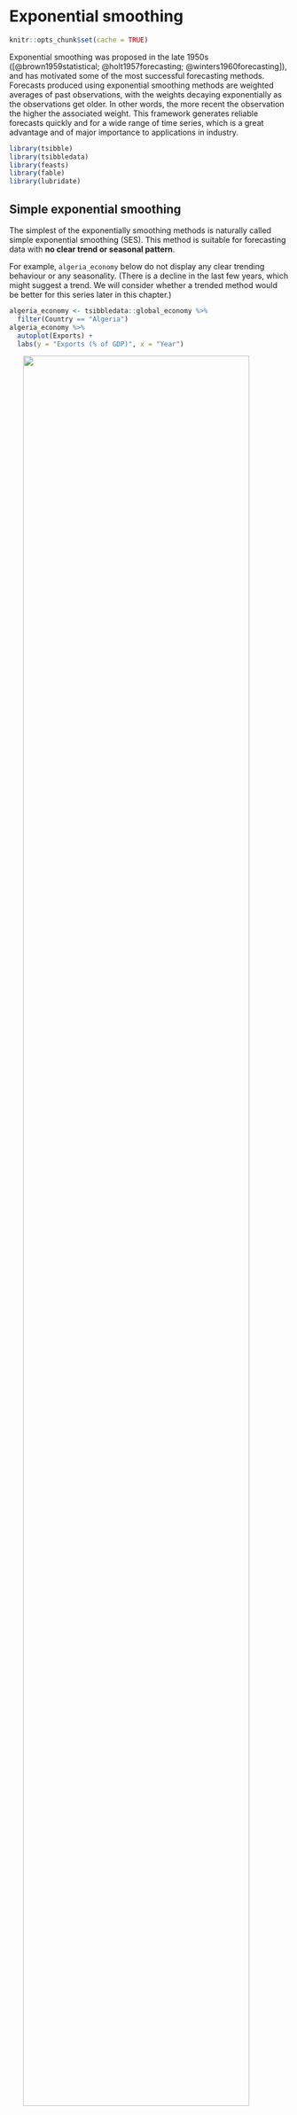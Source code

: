 

# Exponential smoothing 


```r
knitr::opts_chunk$set(cache = TRUE)
```


Exponential smoothing was proposed in the late 1950s ([@brown1959statistical; @holt1957forecasting; @winters1960forecasting]), and has motivated some of the most successful forecasting methods. Forecasts produced using exponential smoothing methods are weighted averages of past observations, with the weights decaying exponentially as the observations get older. In other words, the more recent the observation the higher the associated weight. This framework generates reliable forecasts quickly and for a wide range of time series, which is a great advantage and of major importance to applications in industry.


```r
library(tsibble)
library(tsibbledata)
library(feasts)
library(fable)
library(lubridate)
```


## Simple exponential smoothing  

The simplest of the exponentially smoothing methods is naturally called simple exponential smoothing (SES). This method is suitable for forecasting data with **no clear trend or seasonal pattern**.

For example, `algeria_economy` below do not display any clear trending behaviour or any seasonality. (There is a decline in the last few years, which might suggest a trend. We will consider whether a trended method would be better for this series later in this chapter.) 


```r
algeria_economy <- tsibbledata::global_economy %>%
  filter(Country == "Algeria")
algeria_economy %>%
  autoplot(Exports) +
  labs(y = "Exports (% of GDP)", x = "Year")
```

<img src="ch8_files/figure-html/unnamed-chunk-3-1.png" width="90%" style="display: block; margin: auto;" />

While the naïve method and average method can be considered as two extremes: all weight given to the last observation and equal weight given to all of the observations, we often want something in between. This is the idea behind the exponential smoothing method. Forecasts are calculated using weighted averages, where the weights decrease exponentially as observations come from further in the past — the smallest weights are associated with the oldest observations:

\begin{equation}
(\#eq:simple-smoothing)
\hat{y}_{T+1|T} = \alpha y_T + \alpha(1 - \alpha)y_{T-1} + \alpha(1-\alpha)^2y_{T-2} + \cdots
\end{equation}

where $0 < \alpha < 1$ is called a **smoothing parameter**, controlly the rate at which the weights decrease.  
A larger $\alpha$ means more weight is given to recent observations (large weight first and decrease quickly), and a smaller $\alpha$ means more weight is given to observations from the more distant past (small weight first but decrease slowly).  

We present two equivalent forms of simple exponential smoothing, each of which leads to the forecast Equation \@ref(eq:simple-smoothing)



### Weighted average form  

$$
\begin{aligned}
\hat{y}_{T+1|T} &= \alpha y_T + (1 - \alpha) \hat{y}_{T|T-1} \\ 
\hat{y}_{T|T-1} &= \alpha y_{T-1} + (1 - \alpha) \hat{y}_{T-1|T-2} \\
\vdots \\
\hat{y}_{4|3}  &= \alpha y_3 + (1 - \alpha) \hat{y}_{3|2} \\ 
\hat{y}_{3|2}  &= \alpha y_2 + (1 - \alpha) \hat{y}_{2|1} \\ 
\hat{y}_{2|1} &= \alpha y_1 + (1-\alpha) l_0 
\end{aligned}
$$
Note we denote $\hat{y}_1$ with $\ell_0$, which we will have to estimate.    

Substituting upwards, we get : 

$$
\begin{aligned}
\hat{y}_{2|1} &= \alpha y_1 + (1-\alpha) \ell_0 \\
\hat{y}_{3|2}  &= \alpha y_2 + (1 - \alpha) (\alpha y_1 + (1-\alpha) \ell_0) = \alpha y_2 + \alpha(1 - \alpha)y_1 + (1 - \alpha)^2 \ell_0 \\ 
\hat{y}_{4|3} &= \alpha{y}_3 + (1 - \alpha)(\alpha y_2 + \alpha(1 - \alpha)y_1 + (1 - \alpha)^2 \ell_0) = \alpha{y}_3 + \alpha(1- \alpha)y_2 + \alpha(1 - \alpha)^2y_1 + (1 -\alpha)^3\ell_0 \\
\vdots \\
\hat{y}_{T + 1|T} &= \sum_{j = 0}^{T-1}{\alpha(1 - \alpha)^jy_{T -j}} + (1 - \alpha)^T \ell_0
\end{aligned}
$$

When $T$ is large, $(1 - \alpha)^T \ell_0$ can be ignored. So the least average form approximate the same forecast Equation \@ref(eq:simple-smoothing).

### Component form  
An alternative representation is the component form. For simple exponential smoothing, the only component included is the level, $\ell$ ^[$\ell$ is just styled $l$, `\ell` in latex]. Component form representations of exponential smoothing methods comprise a forecast equation and a smoothing equation for each of the components included in the method. For $h = 1, 2, \dots$ (any step of forecast), we have 

$$
\begin{aligned}
\text{Forecast equation}  \;\;\;\; \hat{y}_{t+h|t} &= \ell_t \\
\text{Smoothing equation}  \;\;\;\;\;\;\;\; \ell_t &= \alpha y_t + (1 - \alpha) \ell_{t-1} 
\end{aligned}
$$

where $\ell_t$ is the level (or the smoothed value) of the series at time $t$. Setting $h=1$ gives the fitted values, while setting $t=T$ gives the true forecasts beyond the training data. 

The forecast equation shows that the forecast value at time $t+1$ is the level at time t, which is essentialy an weighted average of $y_t, y_{t-1}, \dots, y_1$. 

For now the component form seems nothing but a change of notations, yet it will be in the foreground once we start to add more components and build a formal statistical model.    



### Flat forecast 

Simple exponential smoothing has a “flat” forecast function (recall the component form, change $h$ does not affect the equation:   

$$
\hat{y}_{T + h | T} = \hat{y}_{T + 1 | T} = \hat{y}_{T + 2 | T} = \dots = \ell_t \;\;\;\;\; h = 1, 2, \dots
$$

### Estimation

The application of every exponential smoothing method requires the smoothing parameters and the initial values to be chosen. In particular, for simple exponential smoothing, we need to select the values of $\alpha$ and $\ell_0$. All forecasts can be computed from the data once we know those values. For the methods that follow there is usually more than one smoothing parameter and more than one initial component to be chosen.  

In some cases, the smoothing parameters may be chosen in a subjective manner — the forecaster specifies the value of the smoothing parameters based on previous experience. However, a more reliable and objective way to obtain values for the unknown parameters is to estimate them from the observed data. We find the values of the unknown parameters and the initial values that minimise 

$$
\text{SSE} = \sum_{t = 1}^T{y_t - \hat{y}_{t |t-1 }} = \sum_{t = 1}^T{e_t^2}
$$
An alternative to estimating the parameters by minimising the sum of squared errors is the maximum likelihood estimation. This method requires the probability distribution on the part of the response variable $y$, which follows a normal distribution assuming normally distributed errors. This is also discussed in Section \@ref(estimation-and-model-selection).  


### Example: Algerian exports  

In this example, simple exponential smoothing is applied to forecast exports of goods and services from Algeria.  


```r
# estimate parameters 
# default estimation: opt_crit = "lik"
algeria_fit <- algeria_economy %>% 
  model(ETS(Exports ~ error("A") + trend("N") + season("N"), opt_crit = "mse"))

algeria_fit %>% tidy()
#> # A tibble: 2 x 4
#>   Country .model                                                  term  estimate
#>   <fct>   <chr>                                                   <chr>    <dbl>
#> 1 Algeria "ETS(Exports ~ error(\"A\") + trend(\"N\") + season(\"~ alpha    0.840
#> 2 Algeria "ETS(Exports ~ error(\"A\") + trend(\"N\") + season(\"~ l       39.5
```



```r
algeria_fit %>% 
  forecast(h = "5 years") %>% 
  autoplot(algeria_economy, level = 95) + 
  geom_line(aes(y = .fitted, color = "Fitted"), data = augment(algeria_fit)) +
  scale_color_discrete(name = "")
```

<img src="ch8_files/figure-html/unnamed-chunk-5-1.png" width="90%" style="display: block; margin: auto;" />


```r
algeria_fit <- algeria_economy %>% 
  model(ETS(Exports ~ error("A") + trend("N") + season("N"), opt_crit = "mse"))

algeria_fit %>% report()
#> Series: Exports 
#> Model: ETS(A,N,N) 
#>   Smoothing parameters:
#>     alpha = 0.84 
#> 
#>   Initial states:
#>     l
#>  39.5
#> 
#>   sigma^2:  35.6
#> 
#>  AIC AICc  BIC 
#>  447  447  453
```


This gives parameter estimates $\alpha = 0.84$ and $\ell_0 = 39.5$, obtained by minimising SSE over periods $t = 1, 2, \dots, 58$, subject to the restriction that $0 \le \alpha \le 1$.

The large value of $\alpha$ in this example is reflected in the large adjustment that takes place in the estimated level $\ell_t$ at each time. A smaller value of α would lead to smaller changes over time, and so the series of fitted values would be smoother.    

<img src="images/algeria_economy.png" width="90%" style="display: block; margin: auto;" />



```r
algeria_fit %>% 
  forecast(h = "5 years") %>% 
  autoplot(algeria_economy, level = 95) + 
  geom_line(aes(y = .fitted, color = "Fitted"), data = augment(algeria_fit)) + 
  scale_color_discrete(name = "")
```

<img src="ch8_files/figure-html/unnamed-chunk-8-1.png" width="90%" style="display: block; margin: auto;" />




## Methods with trend and seasonality   

### Holt’s linear trend method

Holt [-@holt1957forecasting] extended simple exponential smoothing to allow the forecasting of data with a trend. This method involves a forecast equation and two smoothing equations (one for the level and one for the trend): 

$$
\begin{aligned}
\text{Forecast equation}  \;\;\; \hat{y}_{t+h|t} &= \ell_t + hb_t \\
\text{Level equation}  \;\;\;\;\;\;\;\; \ell_t &= \alpha y_t + (1 - \alpha) (\ell_{t-1} + b_{t-1}) \\
\text{Trend equation} \;\;\;\;\;\;\;  b_t &= \beta^*(\ell_t - \ell_{t - 1}) + (1 - \beta^*)b_{t-1}
\end{aligned}
$$

$b_t$ denotes the estimated **slope** of the series at time $t$, and $\beta^*$ is a smoothing parameter for the trend $0\le \beta^* \le 1$. For $b_t$ is an essentially weighted average of slope at $t=1, t = 2, \cdots, t = t - 1$. The following equation shows thta $\beta_0^*(\ell_t - \ell_{t - 1})$ is  weight $\beta_0^*$ attatched to the estimated slope at time $t$

$$
\begin{split}
\ell_t - \ell_{t - 1} &= [(\hat{y}_{t+1|t} - b_t) - (\hat{y}_{t|t-1} - b_{t-1})] \\
                      &= \hat{y}_{t+1|t} - \hat{y}_{t|t-1} - (b_t - b_{t-1}) \\ 
                      &= \frac{(\hat{y}_{t+1|t} - \hat{y}_{t|t-1})}{1} + \frac{(b_t - b_{t-1})}{1}
\end{split}
$$

In Holt's linear trend, the level equation here shows that $\ell_t$ is a weighted average of observation $y_t$ and the one-step-ahead training forecast for time $t$, here given by the level $\ell_t$ at time plus a rise after one observation unit $b_t \times 1$. The trend equation shows that $b_t$ is a weighted average of the estimated trend at time $t$ based on $\ell_t - \ell_{t-1}$ and $b_{t−1}$, the previous estimate of the trend. 

With the introduction of the trend component, now there are 4 parameters that have to be estimated. Two smoothing parameters $\alpha$, $\beta^*$ and two initials $\ell_0$, $b_0$

The forecast function is no longer flat but trending. The $h$
-step-ahead forecast is equal to the last estimated level plus $h$ times the last estimated trend value. Hence the forecasts are a linear function of $h$.

### Example: Australian population


```r
aus_economy <- global_economy %>%
  filter(Code == "AUS") %>%
  mutate(Pop = Population / 1e6)

pop_fit <- aus_economy %>% 
  model(ETS(Pop ~ error("A") + trend("A") + season("N"), opt_crit = "mse"))

pop_fit %>% report()
#> Series: Pop 
#> Model: ETS(A,A,N) 
#>   Smoothing parameters:
#>     alpha = 1 
#>     beta  = 0.327 
#> 
#>   Initial states:
#>     l     b
#>  10.1 0.223
#> 
#>   sigma^2:  0.0041
#> 
#>   AIC  AICc   BIC 
#> -77.0 -75.8 -66.7
```


The estimated smoothing coefficient for the level is $\alpha = 1$. The very high value shows that the level changes rapidly in order to capture the highly trended series. The estimated smoothing coefficient for the slope is $\beta^*= \alpha \beta= 1 \times0.33 = 0.33$ (See ETS(A, A, N) in Section \@ref(innovations-state-space-models-for-exponential-smoothing)).  


```r
pop_fit %>% 
  forecast(h = "5 years") %>% 
  autoplot(aus_economy) + 
  geom_line(aes(y = .fitted, color = ".fitted"), data = augment(pop_fit)) + 
  scale_color_discrete(name = "")
```

<img src="ch8_files/figure-html/unnamed-chunk-10-1.png" width="90%" style="display: block; margin: auto;" />

### Damped trend methods

The forecasts generated by Holt’s linear method display a constant trend (increasing or decreasing) indefinitely into the future. Empirical evidence indicates that these methods tend to over-forecast, especially for longer forecast horizons. Motivated by this observation, Gardner & McKenzie {-gardner1985forecasting} introduced a parameter that “dampens” the trend to a flat line some time in the future. Methods that include a damped trend have proven to be very successful, and are arguably the most popular individual methods when forecasts are required automatically for many series.

In conjunction with the smoothing parameters $\alpha$ and $\beta^*$ (with values between 0 and 1 as in Holt’s method), this method also includes a damping parameter $0 \lt \phi < 1$: 

$$
\begin{aligned}
\text{Forecast equation}  \;\;\; \hat{y}_{t+h|t} &= \ell_t + (\phi + \phi^2 + \cdots + \phi^h)b_t \\
\text{Level equation}  \;\;\;\;\;\;\;\; \ell_t &= \alpha y_t + (1 - \alpha) (\ell_{t-1} + \phi b_{t-1})\\
\text{Trend equation} \;\;\;\;\;\;\;  b_t &= \beta^*(\ell_t - \ell_{t - 1}) + (1 - \beta^*)b_{t-1}
\end{aligned}
$$

if $\phi = 1$, the method is identical to Holt's linear method. For values between 0 and 1, $\phi$ dampens the trend so that it approaches a constant some time in the future. To be precise, short-run forecasts are trended while long-run forecasts are constant.  

### Example: Australian Population (continued)  


```r
aus_economy %>%
  model(
    `Holt's method` = ETS(Pop ~ error("A") + trend("A") + season("N")),
    `Damped Holt's method` = ETS(Pop ~ error("A") + trend("Ad", phi = 0.9) + season("N"))
  ) %>%
  forecast(h = 15) %>%
  autoplot(aus_economy, level = NULL) +
  labs(title = "Forecasts from Holt's method",
       x = "Year", y = "Population of Australia (millions)") + 
  guides(colour = guide_legend(title = "Forecast"))
```

<img src="ch8_files/figure-html/unnamed-chunk-11-1.png" width="90%" style="display: block; margin: auto;" />

We have set the damping parameter to a relatively low number ($\phi = 0.90$) to exaggerate the effect of damping for comparison. Usually, we would estimate $\phi$ (simply `trend("Ad")`) along with the other parameters. We have also used a rather large forecast horizon ($h = 15$) to highlight the difference between a damped trend and a linear trend.  

### Example: Internet usage

In this example, we compare the forecasting performance of the three exponential smoothing methods that we have considered so far in forecasting the number of users connected to the internet via a server.   


```r
www_usage <- as_tsibble(WWWusage)
www_usage %>% autoplot(value) +
  xlab("Minute") + ylab("Number of users")
```

<img src="ch8_files/figure-html/unnamed-chunk-12-1.png" width="90%" style="display: block; margin: auto;" />


We will use time series cross-validation to compare the one-step forecast accuracy of the three methods. 


```r
www_usage %>%
  stretch_tsibble(.init = 10, .step = 1) %>%
  model(
    SES = ETS(value ~ error("A") + trend("N") + season("N")),
    Holt = ETS(value ~ error("A") + trend("A") + season("N")),
    Damped = ETS(value ~ error("A") + trend("Ad") + season("N"))
  ) %>%
  forecast(h = 1) %>%
  accuracy(www_usage)
#> # A tibble: 3 x 9
#>   .model .type     ME  RMSE   MAE   MPE  MAPE  MASE  ACF1
#>   <chr>  <chr>  <dbl> <dbl> <dbl> <dbl> <dbl> <dbl> <dbl>
#> 1 Damped Test  0.288   3.69  3.00 0.347  2.26 0.663 0.336
#> 2 Holt   Test  0.0610  3.87  3.17 0.244  2.38 0.701 0.296
#> 3 SES    Test  1.46    6.05  4.81 0.904  3.55 1.06  0.803
```



Damped Holt’s method is best whether you compare MAE or RMSE values. So we will proceed with using the damped Holt’s method and apply it to the whole data set to get forecasts for future years.  



```r
usage_fit <- www_usage %>% 
  model(ETS(value ~ error("A") + trend("Ad") + season("N")))

usage_fit %>% tidy()
#> # A tibble: 5 x 3
#>   .model                                                      term  estimate
#>   <chr>                                                       <chr>    <dbl>
#> 1 "ETS(value ~ error(\"A\") + trend(\"Ad\") + season(\"N\"))" alpha   1.00  
#> 2 "ETS(value ~ error(\"A\") + trend(\"Ad\") + season(\"N\"))" beta    0.997 
#> 3 "ETS(value ~ error(\"A\") + trend(\"Ad\") + season(\"N\"))" phi     0.815 
#> 4 "ETS(value ~ error(\"A\") + trend(\"Ad\") + season(\"N\"))" l      90.4   
#> 5 "ETS(value ~ error(\"A\") + trend(\"Ad\") + season(\"N\"))" b      -0.0173
usage_fit %>% report()
#> Series: value 
#> Model: ETS(A,Ad,N) 
#>   Smoothing parameters:
#>     alpha = 1 
#>     beta  = 0.997 
#>     phi   = 0.815 
#> 
#>   Initial states:
#>     l       b
#>  90.4 -0.0173
#> 
#>   sigma^2:  12.2
#> 
#>  AIC AICc  BIC 
#>  718  719  733
```

The smoothing parameter for the slope is estimated to be almost one, indicating that the trend changes to mostly reflect the slope between the last two minutes of internet usage. The decline in the last few years is captured by large $\beta^*$, so that $b_{T+1}, b_{T+2}, \dots, b_{T+10}$ is all negative. $\alpha$ is very close to one, showing that the level reacts strongly to each new observation.

```r
usage_fit %>%
  forecast(h = 10) %>%
  autoplot(www_usage)
```

<img src="ch8_files/figure-html/unnamed-chunk-15-1.png" width="90%" style="display: block; margin: auto;" />


### Holt-Winters’ additive method    

Holt [-@holt1957forecasting]and Winters [-@winters1960forecasting] extended Holt’s method to capture seasonality. The Holt-Winters seasonal method comprises the forecast equation and three smoothing equations — one for the level $\ell_t$, one for the trend $b_t$, and one for the seasonal component $s_t$, with corresponding smoothing parameters $\alpha$, $\beta^*$ and $\gamma$. We use $m$ to denote the frequency of the seasonality, i.e., the number of seasons in a year. For example, for quarterly data $m = 4$, and for monthly data $m = 12$.  

There are two variations to this method that differ in the nature of the seasonal component. The additive method is preferred when the seasonal variations are roughly constant through the series, while the multiplicative method is preferred when the seasonal variations are changing proportional to the level of the series.


$$
\begin{aligned}
\hat{y}_{t + h | t} &= \ell_t + hb_t + s_{t + h -m(k + 1)} \\
\ell_t &= \alpha(y_t - s_{t - m}) + (1 - \alpha)(\ell_{t - 1} + b_{t - 1}) \\ 
b_t &= \beta^*(\ell_t - \ell_{t - 1}) + (1 - \beta^*)b_{t-1} \\
s_t &= \gamma(y_t - \ell_{t-1} - b_{t - 1}) + (1 - \gamma)s_{t-m} \\
\end{aligned}
$$
where $k$ is the integer part of $(h − 1) / m$, which ensures that the estimates of the seasonal indices used for forecasting come from the final year of the sample. The level equation shows a weighted average between the seasonally adjusted observation ($y_t−s_{t−m}$) and the non-seasonal forecast ($\ell_{t−1}+b_{t−1}$) for time t. The trend equation is identical to Holt’s linear method.


The seasonal equation shows a weighted average between the current seasonal index, ($y_t - \ell_{t-1} - b_{t - 1}$), and the seasonal index of the same season last year (i.e., $m$ time periods ago). This means we have $m$ more inital values to estimate $s_1, s_2, \dots, s_m$ in terms of the seasonal component. 


The equation for the seasonal component can be also expressed as 

$$
s_t = \gamma^*(y_t - \ell_t) + (1 - \gamma^*)s_{t-m}
$$

This is the case when we substitute the level equation for $\ell_t$: 

$$
\begin{split}
s_t &= \gamma^*(y_t - \ell_t) + (1 - \gamma^*)s_{t-m} \\
    &= \gamma^*[y_t - \alpha(y_t - s_{t - m}) - (1 - \alpha)(\ell_{t - 1} + b_{t - 1})] + (1 - \gamma^*)s_{t-m} \\
    &= \gamma^*y_t - \gamma^*y_t\alpha + \gamma^* \alpha s_{t - m} - \gamma^*(1 - \alpha)(\ell_{t - 1} + b_{t - 1}) + (1 - \gamma^*)s_{t-m} \\
    &=  \gamma^*(1 - \alpha)y_t - \gamma^*(1 - \alpha)(\ell_{t - 1} + b_{t - 1}) + \gamma^* \alpha s_{t - m} + [1 + y^*(\alpha - 1)]s_{t-m} \\
    &=  \gamma^*(1 - \alpha)(y_t - \ell_{t-1} - b_{t-1}) + [1 - y^*(1 - \alpha)]s_{t-m}
\end{split}
$$

which is identical to the smoothing equation for the seasonal component we specify here, with $\gamma  = \gamma^*(1 - \alpha)$. The usual parameter restriction is $0 \le \gamma^* \le 1$, which translates to $0 \le \gamma \le 1− \alpha$.  

### Holt-Winters’ multiplicative method  

The component form for the multiplicative method is: 

$$
\begin{aligned}
\hat{y}_{t + h | t} &= (\ell_t + hb_t)s_{t + h -m(k + 1)} \\
\ell_t &= \alpha(y_t / s_{t - m}) + (1 - \alpha)(\ell_{t - 1} + b_{t - 1}) \\ 
b_t &= \beta^*(\ell_t - \ell_{t - 1}) + (1 - \beta^*)b_{t-1} \\
s_t &= \gamma[y_t / (\ell_{t-1} + b_{t - 1})] + (1 - \gamma)s_{t-m} \\
\end{aligned}
$$

### Example: Domestic overnight trips in Australia

Here we use cross validation to compare the forecast of additive seasonality with that of multiplicative seasonality. 


```r
aus_holidays <- tourism %>%
  filter(Purpose == "Holiday") %>%
  summarize(Trips = sum(Trips))

holidays_fit <- aus_holidays %>% 
  model(
    additive = ETS(Trips ~ error("A") + trend("A") + season("A")),
    multiplicative = ETS(Trips ~ error("A") + trend("A") + season("M"))
  ) 

holidays_fit %>% glance()
#> # A tibble: 2 x 9
#>   .model          sigma2 log_ik   AIC  AICc   BIC     MSE    AMSE   MAE
#>   <chr>            <dbl>  <dbl> <dbl> <dbl> <dbl>   <dbl>   <dbl> <dbl>
#> 1 additive       189416.  -657. 1332. 1335. 1354. 170475. 180856.  315.
#> 2 multiplicative 187599.  -657. 1331. 1334. 1353. 168839. 179731.  307.
  
holidays_fit %>% 
  forecast(h = "3 years") %>% 
  autoplot(aus_holidays, level = NULL)
```

<img src="ch8_files/figure-html/unnamed-chunk-16-1.png" width="90%" style="display: block; margin: auto;" />

Because both methods have exactly the same number of parameters to estimate, we can compare the training RMSE from both models. In this case, the method with multiplicative seasonality fits the data best. This was to be expected, as the time plot shows that the **seasonal variation in the data increases as the level of the series increases**. This is also reflected in the two sets of forecasts; the forecasts generated by the method with the multiplicative seasonality display larger and increasing seasonal variation as the level of the forecasts increases compared to the forecasts generated by the method with additive seasonality.  



### Holt-Winters’ damped method  

Damping is possible with both additive and multiplicative Holt-Winters’ methods. A method that often provides accurate and robust forecasts for seasonal data is the Holt-Winters method with a damped trend and multiplicative seasonality:  

$$
\begin{aligned}
\hat{y}_{t + h | t} &= [\ell_t + (\phi + \phi^2  + \dots + \phi^h)b_t]s_{t + h -m(k + 1)} \\
\ell_t &= \alpha(y_t / s_{t - m}) + (1 - \alpha)(\ell_{t - 1} + \phi b_{t - 1}) \\ 
b_t &= \beta^*(\ell_t - \ell_{t - 1}) + (1 - \beta^*)\phi b_{t-1} \\
s_t &= \gamma[y_t / (\ell_{t-1} + \phi b_{t - 1})] + (1 - \gamma)s_{t-m} \\
\end{aligned}
$$

### Example: Holt-Winters method with daily data  

The Holt-Winters method can also be used for daily type of data, where the seasonal period is $m = 7$. Here we forecast pedestrian traffic at a busy Melbourne train station in July 2016.


```r
pedestrian_per_day <- pedestrian %>%
  filter(Sensor == "Southern Cross Station", yearmonth(Date) == yearmonth("2016 July")) %>%
  index_by(Date) %>%
  summarise(Count = sum(Count))

pedestrian_fit <- pedestrian_per_day %>% 
  model(ETS(Count ~ error("A") + trend("Ad") + season("M")))

pedestrian_fit %>% report()
#> Series: Count 
#> Model: ETS(A,Ad,M) 
#>   Smoothing parameters:
#>     alpha = 0.19 
#>     beta  = 0.00218 
#>     gamma = 0.000901 
#>     phi   = 0.973 
#> 
#>   Initial states:
#>      l    b   s1   s2   s3   s4    s5    s6   s7
#>  12372 94.7 1.35 1.32 1.32 1.31 0.144 0.208 1.34
#> 
#>   sigma^2:  184620
#> 
#>  AIC AICc  BIC 
#>  493  515  512
```

Here we estimate 9 inital values, 1 for level, 1 for slope, and 7 for seasonal index.  


```r
pedestrian_fit %>% 
  forecast(h = "2 weeks") %>% 
  autoplot(pedestrian_per_day)
```

<img src="ch8_files/figure-html/unnamed-chunk-18-1.png" width="90%" style="display: block; margin: auto;" />


## A taxonomy of exponential smoothing methods  

By considering variations in the combinations of the trend($N$, $A$ and $A_d$) and seasonal components($N$, $A$, and $M$), nine exponential smoothing methods are possible, listed in below 

<img src="images/ets_methods.png" width="90%" style="display: block; margin: auto;" />




Multiplicative trend methods are not included as they tend to produce poor forecasts. See @hyndman2008forecasting for a more thorough discussion of all exponential smoothing methods.  

The following table gives the recursive formulas for applying the nine exponential smoothing methods. Each cell includes the forecast equation for generating h-step-ahead forecasts, and the smoothing equations for applying the method.

<img src="images/ets_formula.png" width="90%" style="display: block; margin: auto;" />



## Innovations state space models for exponential smoothing    

Now we study the statistical models that underlie the exponential smoothing methods we have considered so far. All the exponential smoothing methods presented so far are **algorithms** which generate point forecasts, instead of a **statistical model**.  

The statistical models in this section generate the same point forecasts, but can also generate prediction (or forecast) intervals. A statistical model is a stochastic (or random) data generating process that can produce an entire forecast distribution.   

Each model consists of a measurement equation that describes the observed data, and some state equations that describe how the unobserved components or states (level, trend, seasonal) change over time. Hence, these are referred to as **state space models**.

For each method there exist two models: one with additive errors and one with multiplicative errors. **The point forecasts produced by the models are identical if they use the same smoothing parameter values. They will, however, generate different prediction intervals.**  


Notations :  
<img src="images/ets_models.png" width="90%" style="display: block; margin: auto;" />


### ETS(A,N,N): simple exponential smoothing with additive errors  

Recall the simple exponential smoothing Equation (component form, 1-step forecast) :  

$$
\begin{aligned}
\text{Forecast equation}  \;\;\;\; \hat{y}_{t+1|t} &= \ell_t \\
\text{Smoothing equation}  \;\;\;\;\;\;\;\; \ell_t &= \alpha y_t + (1 - \alpha) \ell_{t-1} 
\end{aligned}
$$

Let $e_t = y_{t} -\hat{y}_{t|t-1} = y_{t} - \ell_{t-1}$, some then substitute $e_t + \ell_{t - 1}$ for $y_{t}$. We get  


\begin{equation}
y_t = \ell_{t - 1} + e_t  (\#eq:measurement)
\end{equation}

\begin{equation}
\ell_t = \ell_{t-1} + \alpha e_t (\#eq:state)
\end{equation}


We refer to Equation \@ref(eq:measurement) as the **measurement** (or observation) equation and Equation \@ref(eq:state) as the **stat**e (or transition) equation. These two equations, together with the statistical distribution of the errors, form a fully specified statistical model. Specifically, these constitute an innovations state space model underlying simple exponential smoothing.  

The term “**innovations**” comes from the fact that all equations use the same random error process, $\epsilon_t$. For the same reason, this formulation is also referred to as a “single source of error” model. There are alternative multiple source of error formulations that is not presented here.  

The state equation shows the evolution of the state through time. The influence of the smoothing parameter $\alpha$ is the same as for the methods discussed earlier. For example, $\alpha$ governs the amount of change in successive levels: high values of α allow rapid changes in the level; low values of α lead to smooth changes. If $\alpha = 0$, the level of the series does not change over time; if $\alpha = 1$, the model reduces to a random walk model, $y_t = \ell_{t-1} + \epsilon_t = y_{t−1} + \epsilon_t$. (See Section \@ref(stationarity) for a discussion of this model.)

### ETS(M,N,N): simple exponential smoothing with multiplicative errors  

A multiplicative error is defined as: 

$$
\epsilon_t = \frac{y_{t} - \hat{y}_{t|t-1}}{\hat{y}_{t|t-1}}
$$
where $\epsilon_t \sim N(0, \sigma^2)$.

From the above equaiton we know $y_t = \ell_{t-1}(1 + \epsilon_t)$, so that

$$
\begin{split}
\ell_t &= \alpha y_t + (1 - \alpha) \ell_{t-1}  \\
       &=  \alpha(1 + \epsilon_t)\ell_{t-1} + (1-\alpha)\ell_{t-1} \\
       &=\ell_{t-1} (1 + \alpha\epsilon_t)
\end{split}
$$


Then we can write the multiplicative form of the state space model as 

$$
\begin{aligned}
y_t &= \ell_{t-1} (1 + \epsilon_t)\\
l_t &= \ell_{t-1}(1 + \alpha\epsilon_t) 
\end{aligned}
$$

### ETS(A,A,N): Holt’s linear method with additive errors  

Recall in Holt's linear trend method, we have:  

$$
\begin{aligned}
\hat{y}_{t + h | t} &= \ell_t + hb_t  \\
\ell_t &= \alpha y_t + (1 - \alpha)(\ell_{t - 1} + b_{t - 1}) \\ 
b_t &= \beta^*(\ell_t - \ell_{t - 1}) + (1 - \beta^*)b_{t-1} \\
\end{aligned}
$$

In the second equation, we have  

$$
\begin{split}
\ell_t &= \alpha (\ell_{t -1} + b_{t-1} + e_t) + (1 - \alpha)(\ell_{t - 1} + b_{t - 1}) \\
       &= \ell_{t-1} + b_{t-1} + \alpha e_t
\end{split}
$$

and in the third (from $\ell_t - \ell_{t-1} = b_{t-1} + \alpha e_t$ we just derived)

$$
\begin{split}
b_t &= \beta^*(b_{t-1} + \alpha e_t) + (1 - \beta^*)b_{t-1} \\
    &= b_{t-1} + \alpha \beta^*e_t
\end{split}
$$

Finally, assuiming NID errors $\epsilon_t = e_t \sim (0, \sigma^2)$ and let $\beta = \alpha\beta^*$, we get

$$
\begin{aligned}
y_{t} &= \ell_{t- 1} + b_{t-1} + \epsilon_t \\
\ell_t &= \ell_{t-1} + b_{t-1} + \alpha \epsilon_t \\
b_t  &= b_{t-1} + \beta \epsilon_t
\end{aligned}
$$

### ETS(M,A,N): Holt’s linear method with multiplicative errors   {#ets-man}

Specifying one-step-ahead training errors as relative errors such that   

$$
\epsilon_t = \frac{y_t - (\ell_{t-1} + b_{t-1})}{(\ell_{t-1} + b_{t-1})}
$$

and that $y_t = (1 + \epsilon_t)(\ell_{t-1} + b_{t-1})$, so

$$
\begin{split}
\ell_t &= \alpha(1 + \epsilon_t)(\ell_{t-1} + b_{t-1}) + (1 - \alpha)(\ell_{t-1} + b_{t-1}) \\
    &= (1 + \alpha \epsilon_t) \ell_{t-1} + (1 + \alpha \epsilon_t)b_{t-1} \\
    &= (\ell_{t-1} + b_{t-1})(1 + \alpha \epsilon_t)
\end{split}
$$

and 

$$
\begin{split}
b_t &= \beta^*(\ell_t - \ell_{t-1}) + (1 - \beta^*)b_{t-1} \\
    &= \beta^* \ell_t + b_{t-1} - \beta^* (\ell_{t-1} + b_{t-1}) \\
    &= \beta^* (\ell_{t-1} + b_{t-1})(1 + \alpha \epsilon_t) + b_{t-1} - \beta^* (\ell_{t-1} + b_{t-1}) \\
    &= \alpha\beta^*(\ell_{t-1} + b_{t-1})\epsilon_t + b_{t-1} \\
    &= b_{t-1}  + \beta(\ell_{t-1} + b_{t-1})\epsilon_t
\end{split}
$$

And our final state space model is:  

$$
\begin{aligned}
y_t &= (\ell_{t-1} + b_{t-1})(1 + \epsilon_t) \\
\ell_t &= (\ell_{t-1} + b_{t-1})(1 + \alpha \epsilon_t)\\
b_t  &=  b_{t-1}  + \beta(\ell_{t-1} + b_{t-1})\epsilon_t
\end{aligned}
$$


### Other ETS models

In a similar fashion, we can write an innovations state space model for each of the exponential smoothing methods in the following table   

<img src="images/taxonomy.png" width="90%" style="display: block; margin: auto;" />



## Estimation and model selection   

### Estimating ETS models 

In Section \@ref(estimation) we use `opt_crit = "mse"` to estimate smoothing parameters and initial values. However, the default method is maximum likelihood estimation. In this section, we will estimate the smoothing parameters $\alpha$, $\beta$, $\gamma$ and $\phi$, and the initial states $\ell_0$, $b_9$, $s_0$,$s_1$, $\dots$, $s_{m-1}$, by maximising the likelihood.


The possible values that the smoothing parameters can take are restricted. Traditionally, the parameters have been constrained to lie between 0 and 1 so that the equations can be interpreted as weighted averages. That is, $0 <\alpha,\beta^*,\gamma^*,\phi < 1$(<span style="color: red;">Why $\gamma^*$ instead of $\gamma$?, \@ref(holt-winters-additive-method)</span>). For the state space models, we have set $\beta = \alpha \beta^∗$ and $\gamma = (1− \alpha)\gamma^*$. Therefore, the traditional restrictions translate to 

$$
\begin{aligned}
1 \lt &\alpha \lt 1 \\
0 \lt &\beta \lt \alpha \\
0 \lt &\gamma \lt 1- \alpha
\end{aligned}
$$


In practice, the damping parameter $\phi$ is usually constrained further to prevent numerical difficulties in estimating the model. In R, it is restricted so that $0.8 < \phi < 0.98$.  


Another way to view the parameters is through a consideration of the mathematical properties of the state space models. The parameters are constrained in order to prevent observations in the distant past having a continuing effect on current forecasts. From this standing points, restrictions are usually (but not always) looser. For example, for the ETS(A, N, N) model, the traditional parameter region is $0 < \alpha < 1$ but the admissible region is $0 < \alpha < 1$. For the ETS(A, A, N) model, the traditional parameter region is $0 < \alpha < 1$ and $0 < \beta <\alpha$ but the admissible region is $0 < \alpha <2$ and $0< \beta < 4−2\alpha$.  

### Model selection criteria

$\text{AIC}$, $\text{AIC}_c$and $\text{BIC}$, introduced in Section \@ref(selecting-predictors), can be used here to determine which of the ETS models is most appropriate for a given time series. 

For ETS models, Akaike’s Information Criterion (AIC) is defined as 

$$
\text{AIC} = -2\log{(L)} + 2k 
$$

where $L$ is the likelihood of the model and $k$ is the total number of parameters and initial states that have been estimated (including the residual variance).  

The AIC corrected for small sample bias ($\text{AIC}_c$) is defined as 

$$
\text{AIC}_c = \text{AIC} + \frac{2k(k + 1)}{T  - k - 1}
$$

and the Bayesian Information Criterion (BIC) is 

$$
\text{BIC} = \text{AIC} + k[\log{(T)} - 2]
$$

Three of the combinations of (Error, Trend, Seasonal) can lead to numerical difficulties. Specifically, the models that can cause such instabilities are multiplicative seasonality and additive error, ETS(A, N, M), ETS(A, A, M), and ETS(A, Ad, M), due to division by values potentially close to zero in the state equations. We normally do not consider these particular combinations when selecting a model.  

**Models with multiplicative errors are useful when the data are strictly positive**, but are not numerically stable when the data contain zeros or negative values. Therefore, multiplicative error models will not be considered if the time series is not strictly positive. In that case, only the six fully additive models will be applied.

### Example: Domestic holiday tourist visitor nights in Australia  

If not explicitly set `error()`, `trend()` or `season()`, `ETS()` use MLE to estimtate the corresponding parameters.  


```r
aus_holidays <- tourism %>%
  filter(Purpose == "Holiday") %>%
  summarise(Trips = sum(Trips))  

holidays_fit <- aus_holidays %>% 
  model(ETS(Trips))

holidays_fit %>% report()
#> Series: Trips 
#> Model: ETS(M,N,M) 
#>   Smoothing parameters:
#>     alpha = 0.358 
#>     gamma = 0.000969 
#> 
#>   Initial states:
#>     l    s1    s2    s3   s4
#>  9667 0.943 0.927 0.968 1.16
#> 
#>   sigma^2:  0.0022
#> 
#>  AIC AICc  BIC 
#> 1331 1333 1348
```

The model selected is ETS(M, N, M) (`Trips` are strictly positive): 

$$
\begin{aligned}
y_t &= \ell_{t-1}s_{t-m}(1 + \epsilon_t) \\
\ell_t &= \ell_{t-1}(1 + \alpha \epsilon_ t) \\
s_t &= s_{t-1}(1 + \gamma \epsilon_t)
\end{aligned}
$$



```r
holidays_fit %>% 
  components() %>% 
  autoplot()
```

<img src="ch8_files/figure-html/unnamed-chunk-24-1.png" width="90%" style="display: block; margin: auto;" />


Because this model has multiplicative errors, the residuals are not equivalent to the one-step training errors. The residuals are given by $\hat{\epsilon}_t$, while the one-step training errors are defined as $y_t − \hat{y}_{t|t−1}$.


```r
residuals(holidays_fit) %>% 
  autoplot() + 
  ggtitle("Innovation errors")

residuals(holidays_fit, type = "response") %>%  
  autoplot() + 
  ggtitle("Response errors")
```

<img src="ch8_files/figure-html/unnamed-chunk-25-1.png" width="50%" style="display: block; margin: auto;" /><img src="ch8_files/figure-html/unnamed-chunk-25-2.png" width="50%" style="display: block; margin: auto;" />


## Forecasting with ETS models 

For model ETS(M, A, N), we have $y_{T+1} = (l_t + b_t)(1 + \epsilon_t)$. Therefore $\hat{y}_{T+1} = l_t + b_t$. Similarly (check Section \@ref(ets-man) for formula of $\ell_{T+1}$ and $b_{T+1}$)

$$
\begin{split}
y_{T+2} &= (\ell_{T + 1} + b_{T + 1})(1 + \epsilon_{T+1}) \\
              &= [(\ell_{T} + b_T)(1 + \alpha \epsilon_t) + b_T  + \beta(\ell_T + b_T)\epsilon_t] (1 + \epsilon_{T+1})
\end{split}
$$

By setting $\epsilon_{T+1} = 0$, we get $y_{T+2} =\ell_T + 2b_T$, which is the same to Holt’s linear methodin Section \@ref(holts-linear-trend-method), where innovation state space model is not formally introduced. Thus, the point forecasts obtained from the method and from the two models that underlie the method are identical (assuming that the same parameter values are used).   


ETS point forecasts are equal to the **medians** of the forecast distributions. For models with only additive components, the forecast distributions are normal, so the medians and means are equal. For ETS models with multiplicative errors, or with multiplicative seasonality, the point forecasts will not be equal to the means of the forecast distributions.  


```r
holidays_fit %>% 
  forecast(h = 8) %>% 
  autoplot(aus_holidays, level = 95)
```

<img src="ch8_files/figure-html/unnamed-chunk-26-1.png" width="90%" style="display: block; margin: auto;" />

### Example: Australia gas production  


```r
gas_fit <- aus_production %>% 
  model(ETS(Gas))

gas_fit %>% report()  
#> Series: Gas 
#> Model: ETS(M,A,M) 
#>   Smoothing parameters:
#>     alpha = 0.653 
#>     beta  = 0.144 
#>     gamma = 0.0978 
#> 
#>   Initial states:
#>     l      b    s1   s2   s3    s4
#>  5.95 0.0706 0.931 1.18 1.07 0.816
#> 
#>   sigma^2:  0.0032
#> 
#>  AIC AICc  BIC 
#> 1681 1682 1711
```

Why is multiplicative seasonality necessary here?

A model ETS(M, A, M)


```r
gas_fit %>% 
  forecast(h = "5 years") %>% 
  autoplot(aus_production, level = 95)
```

<img src="ch8_files/figure-html/unnamed-chunk-28-1.png" width="90%" style="display: block; margin: auto;" />

Experiment with making the trend damped, not improving $\text{AIC}_c$


```r
gas_fit_damped <- aus_production %>% 
  model(ETS(Gas ~ trend("Ad")))

gas_fit_damped %>% report()
#> Series: Gas 
#> Model: ETS(M,Ad,M) 
#>   Smoothing parameters:
#>     alpha = 0.649 
#>     beta  = 0.155 
#>     gamma = 0.0937 
#>     phi   = 0.98 
#> 
#>   Initial states:
#>     l      b    s1   s2   s3    s4
#>  5.86 0.0994 0.928 1.18 1.08 0.817
#> 
#>   sigma^2:  0.0033
#> 
#>  AIC AICc  BIC 
#> 1684 1685 1718
```


### Prediction intervals  

Since $y_{T + h| T} = \hat{y}_{T+h|h} + \epsilon_{T+h}$, and h-step residuals are assumed to be normally distributed and have standard deviation $\hat{\sigma}_h$, mean 0, we have 

$$
y_{T + h| T} \sim N(\hat{y}_{T+h|h},\hat{\sigma}_h^2)
$$
(For the purpose of reviewing, in section \@ref(predict-interval) we conclude that when forecasting is one step ahead, the standard deviation of the forecast distribution is almost the same as the standard deviation of the residuals. And for multi-step forecast, $\sigma_h$ usually increases with $h$, and some more complex estimate methods may be required). 

For most ETS models, a prediction interval can be written as: 

$$
\hat{y}_{T+h|h} \pm c\hat{\sigma}_h
$$

where $c$ depends on the coverage probability. For ETS models, formulas for $\sigma_h$ can be complicated; the details are given in Chapter 6 of https://robjhyndman.com/expsmooth/. In the following table we give the formulas for the additive ETS models, which are the simplest.


<img src="images/ets_forecast_variance.png" width="90%" style="display: block; margin: auto;" />

<center>
Forecast variance expressions for each additive state space model, where $\sigma_h^2$ is the residual variance of a h-step forecast, $m$ is the seasonal period, and $k$ is the integer part of $(h−1)/m$ (i.e., the number of complete years in the forecast period prior to time $T+h$)
</center>


